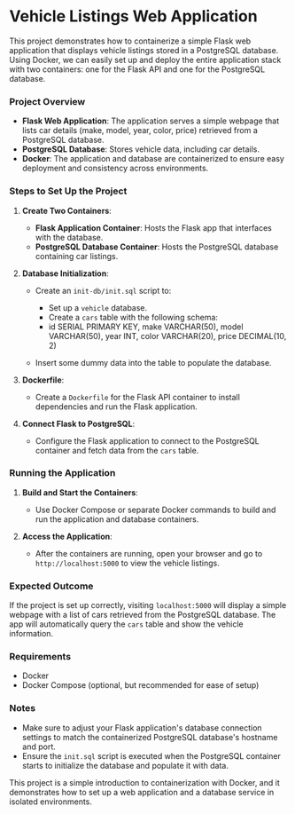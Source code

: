 # Vehicle Listings Web Application

This project demonstrates how to containerize a simple Flask web application that displays vehicle listings stored in a PostgreSQL database. Using Docker, we can easily set up and deploy the entire application stack with two containers: one for the Flask API and one for the PostgreSQL database.

### Project Overview

- **Flask Web Application**: The application serves a simple webpage that lists car details (make, model, year, color, price) retrieved from a PostgreSQL database.
- **PostgreSQL Database**: Stores vehicle data, including car details.
- **Docker**: The application and database are containerized to ensure easy deployment and consistency across environments.

### Steps to Set Up the Project

1. **Create Two Containers**:
   - **Flask Application Container**: Hosts the Flask app that interfaces with the database.
   - **PostgreSQL Database Container**: Hosts the PostgreSQL database containing car listings.

2. **Database Initialization**:
   - Create an `init-db/init.sql` script to:
     - Set up a `vehicle` database.
     - Create a `cars` table with the following schema:
     - 
       id SERIAL PRIMARY KEY,
       make VARCHAR(50),
       model VARCHAR(50),
       year INT,
       color VARCHAR(20),
       price DECIMAL(10, 2)


   - Insert some dummy data into the table to populate the database.

3. **Dockerfile**:
   - Create a `Dockerfile` for the Flask API container to install dependencies and run the Flask application.

4. **Connect Flask to PostgreSQL**:
   - Configure the Flask application to connect to the PostgreSQL container and fetch data from the `cars` table.

### Running the Application

1. **Build and Start the Containers**:
   - Use Docker Compose or separate Docker commands to build and run the application and database containers.

2. **Access the Application**:
   - After the containers are running, open your browser and go to `http://localhost:5000` to view the vehicle listings.

### Expected Outcome

If the project is set up correctly, visiting `localhost:5000` will display a simple webpage with a list of cars retrieved from the PostgreSQL database. The app will automatically query the `cars` table and show the vehicle information.

### Requirements

- Docker
- Docker Compose (optional, but recommended for ease of setup)

### Notes

- Make sure to adjust your Flask application's database connection settings to match the containerized PostgreSQL database's hostname and port.
- Ensure the `init.sql` script is executed when the PostgreSQL container starts to initialize the database and populate it with data.

This project is a simple introduction to containerization with Docker, and it demonstrates how to set up a web application and a database service in isolated environments.
